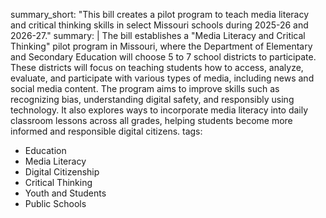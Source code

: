 summary_short: "This bill creates a pilot program to teach media literacy and critical thinking skills in select Missouri schools during 2025-26 and 2026-27."
summary: |
  The bill establishes a "Media Literacy and Critical Thinking" pilot program in Missouri, where the Department of Elementary and Secondary Education will choose 5 to 7 school districts to participate. These districts will focus on teaching students how to access, analyze, evaluate, and participate with various types of media, including news and social media content. The program aims to improve skills such as recognizing bias, understanding digital safety, and responsibly using technology. It also explores ways to incorporate media literacy into daily classroom lessons across all grades, helping students become more informed and responsible digital citizens.
tags:
  - Education
  - Media Literacy
  - Digital Citizenship
  - Critical Thinking
  - Youth and Students
  - Public Schools
